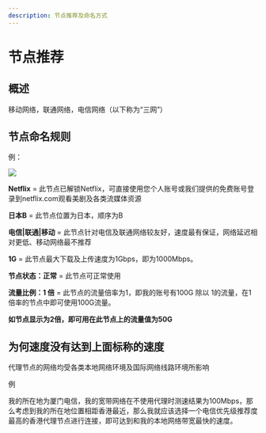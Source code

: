 ```yaml
---
description: 节点推荐及命名方式
---
```


# 节点推荐

## 概述

移动网络，联通网络，电信网络（以下称为“三网”）

## 节点命名规则

例：

![](https://slower.coding.net/p/slower/git/raw/master/gitbook/jiedt/jiedian.png)

**Netflix** = 此节点已解锁Netflix，可直接使用您个人账号或我们提供的免费账号登录到netflix.com观看美剧及各类流媒体资源

**日本B** = 此节点位置为日本，顺序为B

**电信\|联通\|移动** = 此节点针对电信及联通网络较友好，速度最有保证，网络延迟相对更低、移动网络最不推荐

**1G** = 此节点最大下载及上传速度为1Gbps，即为1000Mbps。

**节点状态：正常** = 此节点可正常使用

**流量比例：1 倍** = 此节点的流量倍率为1，即我的账号有100G 除以 1的流量，在1倍率的节点中即可使用100G流量。

**如节点显示为2倍，即可用在此节点上的流量值为50G**

## 为何速度没有达到上面标称的速度

代理节点的网络均受各类本地网络环境及国际网络线路环境所影响

例

我的所在地为厦门电信，我的宽带网络在不使用代理时测速结果为100Mbps，那么考虑到我的所在地位置相距香港最近，那么我就应该选择一个电信优先级推荐度最高的香港代理节点进行连接，即可达到和我的本地网络带宽最快的速度。


